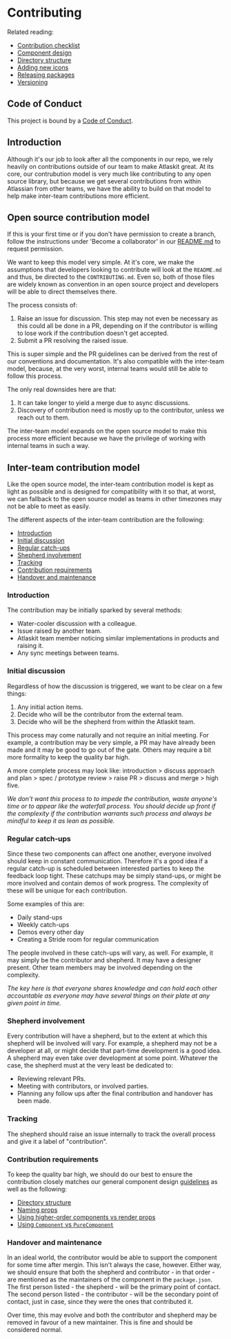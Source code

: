 # Contributing

Related reading:

* [Contribution checklist](./contribution-checklist)
* [Component design](./component-design)
* [Directory structure](./directory-structure)
* [Adding new icons](./adding-new-icons)
* [Releasing packages](./releasing-packages)
* [Versioning](./versioning)

## Code of Conduct

This project is bound by a [Code of Conduct](https://bitbucket.org/atlassian/atlaskit-mk-2/src/HEAD/CODE_OF_CONDUCT.md).

## Introduction

Although it's our job to look after all the components in our repo, we rely heavily on contributions outside of our team to make Atlaskit great. At its core, our contrubution model is very much like contributing to any open source library, but because we get several contributions from within Atlassian from other teams, we have the ability to build on that model to help make inter-team contributions more efficient.

## Open source contribution model

If this is your first time or if you don't have permission to create a branch, follow the instructions under 'Become a collaborator' in our [README.md](https://bitbucket.org/atlassian/atlaskit-mk-2/src) to request permission.

We want to keep this model very simple. At it's core, we make the assumptions that developers looking to contribute will look at the `README.md` and thus, be directed to the `CONTRIBUTING.md`. Even so, both of those files are widely known as convention in an open source project and developers will be able to direct themselves there.

The process consists of:

1. Raise an issue for discussion. This step may not even be necessary as this could all be done in a PR, depending on if the contributor is willing to lose work if the contribution doesn't get accepted.
2. Submit a PR resolving the raised issue.  

This is super simple and the PR guidelines can be derived from the rest of our conventions and documentation. It's also compatible with the inter-team model, because, at the very worst, internal teams would still be able to follow this process.

The only real downsides here are that:

1. It can take longer to yield a merge due to async discussions.
2. Discovery of contribution need is mostly up to the contributor, unless we reach out to them.

The inter-team model expands on the open source model to make this process more efficient because we have the privilege of working with internal teams in such a way.

## Inter-team contribution model

Like the open source model, the inter-team contribution model is kept as light as possible and is designed for compatibility with it so that, at worst, we can fallback to the open source model as teams in other timezones may not be able to meet as easily.

The different aspects of the inter-team contribution are the following:

* [Introduction](#introduction)
* [Initial discussion](#initial-discussion)
* [Regular catch-ups](#regular-catch-ups)
* [Shepherd involvement](#shepherd-involvement)
* [Tracking ](#tracking)
* [Contribution requirements](#contribution-requirements)
* [Handover and maintenance](#handover-and-maintenance)

### Introduction

The contribution may be initially sparked by several methods:

* Water-cooler discussion with a colleague.
* Issue raised by another team.
* Atlaskit team member noticing similar implementations in products and raising it.
* Any sync meetings between teams.

### Initial discussion

Regardless of how the discussion is triggered, we want to be clear on a few things:

1. Any initial action items.
2. Decide who will be the contributor from the external team.
3. Decide who will be the shepherd from within the Atlaskit team.

This process may come naturally and not require an initial meeting. For example, a contribution may be very simple, a PR may have already been made and it may be good to go out of the gate. Others may require a bit more formality to keep the quality bar high.

A more complete process may look like: introduction > discuss approach and plan > spec / prototype review > raise PR > discuss and merge > high five.

_We don't want this process to to impede the contribution, waste anyone's time or to appear like the waterfall process. You should decide up front if the complexity if the contribution warrants such process and always be mindful to keep it as lean as possible._

### Regular catch-ups

Since these two components can affect one another, everyone involved should keep in constant communication. Therefore it's a good idea if a regular catch-up is scheduled between interested parties to keep the feedback loop tight. These catchups may be simply stand-ups, or might be more involved and contain demos of work progress. The complexity of these will be unique for each contribution.

Some examples of this are:

* Daily stand-ups
* Weekly catch-ups
* Demos every other day
* Creating a Stride room for regular communication

The people involved in these catch-ups will vary, as well. For example, it may simply be the contributor and shepherd. It may have a designer present. Other team members may be involved depending on the complexity.

_The key here is that everyone shares knowledge and can hold each other accountable as everyone may have several things on their plate at any given point in time._

### Shepherd involvement

Every contribution will have a shepherd, but to the extent at which this shepherd will be involved will vary. For example, a shepherd may not be a developer at all, or might decide that part-time development is a good idea. A shepherd may even take over development at some point. Whatever the case, the shepherd must at the very least be dedicated to:

* Reviewing relevant PRs.
* Meeting with contributors, or involved parties.
* Planning any follow ups after the final contribution and handover has been made.

### Tracking

The shepherd should raise an issue internally to track the overall process and give it a label of "contribution".

### Contribution requirements

To keep the quality bar high, we should do our best to ensure the contribution closely matches our general component design [guidelines](#component-design) as well as the following:

* [Directory structure](./directory-structure)
* [Naming props](./naming-props)
* [Using higher-order components vs render props](./hoc-vs-props)
* [Using `Component` vs `PureComponent`](./component-vs-pure-component)

### Handover and maintenance

In an ideal world, the contributor would be able to support the component for some time after mergin. This isn't always the case, however. Either way, we should ensure that both the shepherd and contributor - in that order - are mentioned as the maintainers of the component in the `package.json`. The first person listed - the shepherd - will be the primary point of contact. The second person listed - the contributor - will be the secondary point of contact, just in case, since they were the ones that contributed it.

Over time, this may evolve and both the contributor and shepherd may be removed in favour of a new maintainer. This is fine and should be considered normal.
